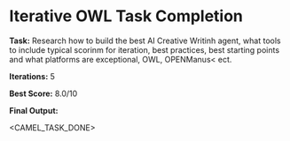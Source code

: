 # Iterative OWL Task Completion

**Task:** Research how to build the best AI Creative Writinh  agent, what tools to include typical scorinm for iteration, best practices, best starting points and what platforms are exceptional, OWL, OPENManus< ect.

**Iterations:** 5

**Best Score:** 8.0/10

**Final Output:**

<CAMEL_TASK_DONE>
